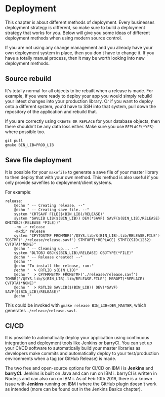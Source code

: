 # Deployment

This chapter is about different methods of deployment. Every businesses deployment strategy is different, so make sure to build a deployment strategy that works for you. Below will give you some ideas of different deployment methods when using modern source control.

If you are not using any change management and you already have your own deployment system in place, then you don't have to change it. If you have a totally manual process, then it may be worth looking into new deployment methods.

## Source rebuild

It's totally normal for all objects to be rebuilt when a release is made. For example, if you were ready to deploy your app you would simply rebuild your latest changes into your production library. Or if you want to deploy onto a different system, you'd have to SSH into that system, pull down the repository of the application and rebuild that.

If you are correctly using `CREATE OR REPLACE` for your database objects, then there shouldn't be any data loss either. Make sure you use `REPLACE(*YES)` where possible too.

```
git pull
gmake BIN_LIB=PROD_LIB
```

## Save file deployment

It is possible for your `makefile` to generate a save file of your master library to then deploy that with your own method. This method is also useful if you only provide savefiles to deployment/client systems.

For example:

```
release:
	@echo " -- Creating release. --"
	@echo " -- Creating save file. --"
	system "CRTSAVF FILE($(BIN_LIB)/RELEASE)"
	system "SAVLIB LIB($(BIN_LIB)) DEV(*SAVF) SAVF($(BIN_LIB)/RELEASE) OMITOBJ((RELEASE *FILE))"
	-rm -r release
	-mkdir release
	system "CPYTOSTMF FROMMBR('/QSYS.lib/$(BIN_LIB).lib/RELEASE.FILE') TOSTMF('./release/release.savf') STMFOPT(*REPLACE) STMFCCSID(1252) CVTDTA(*NONE)"
	@echo " -- Cleaning up... --"
	system "DLTOBJ OBJ($(BIN_LIB)/RELEASE) OBJTYPE(*FILE)"
	@echo " -- Release created! --"
	@echo ""
	@echo "To install the release, run:"
	@echo "  > CRTLIB $(BIN_LIB)"
	@echo "  > CPYFRMSTMF FROMSTMF('./release/release.savf') TOMBR('/QSYS.lib/$(BIN_LIB).lib/RELEASE.FILE') MBROPT(*REPLACE) CVTDTA(*NONE)"
	@echo "  > RSTLIB SAVLIB($(BIN_LIB)) DEV(*SAVF) SAVF($(BIN_LIB)/RELEASE)"
	@echo ""
```

This could be invoked with `gmake release BIN_LIB=DEV_MASTER`, which generates `./release/release.savf`.

## CI/CD

It is possible to automatically deploy your application using continuous integration and deployment tools like Jenkins or barryCI. You can set up your CI/CD software to automatically build your master libraries as developers make commits and automatically deploy to your test/production environments when a tag (or GitHub Release) is made.

The two free and open-source options for CI/CD on IBM i is **Jenkins** and **barryCI**. Jenkins is built on Java and can run on IBM i. barryCI is written in Node.js and can also run on IBM i. As of Feb 10th 2019, there is a known issue with **Jenkins** running on IBM i where the GitHub plugin doesn't work as intended (more can be found out in the Jenkins Basics chapter).